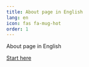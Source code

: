 ```yaml
---
title: About page in English
lang: en
icon: fas fa-mug-hot
order: 1
---
```


About page in English

[Start here](/en)
